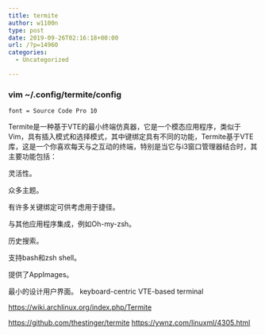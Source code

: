 ```yaml
---
title: termite
author: w1100n
type: post
date: 2019-09-26T02:16:18+00:00
url: /?p=14960
categories:
  - Uncategorized

---
```

### vim ~/.config/termite/config
    font = Source Code Pro 10
    
Termite是一种基于VTE的最小终端仿真器，它是一个模态应用程序，类似于Vim，具有插入模式和选择模式，其中键绑定具有不同的功能，Termite基于VTE库，这是一个你喜欢每天与之互动的终端，特别是当它与i3窗口管理器结合时，其主要功能包括：

灵活性。

众多主题。

有许多关键绑定可供考虑用于捷径。

与其他应用程序集成，例如Oh-my-zsh。

历史搜索。

支持bash和zsh shell。

提供了AppImages。

最小的设计用户界面。
keyboard-centric VTE-based terminal
   
https://wiki.archlinux.org/index.php/Termite
   
https://github.com/thestinger/termite
https://ywnz.com/linuxml/4305.html
